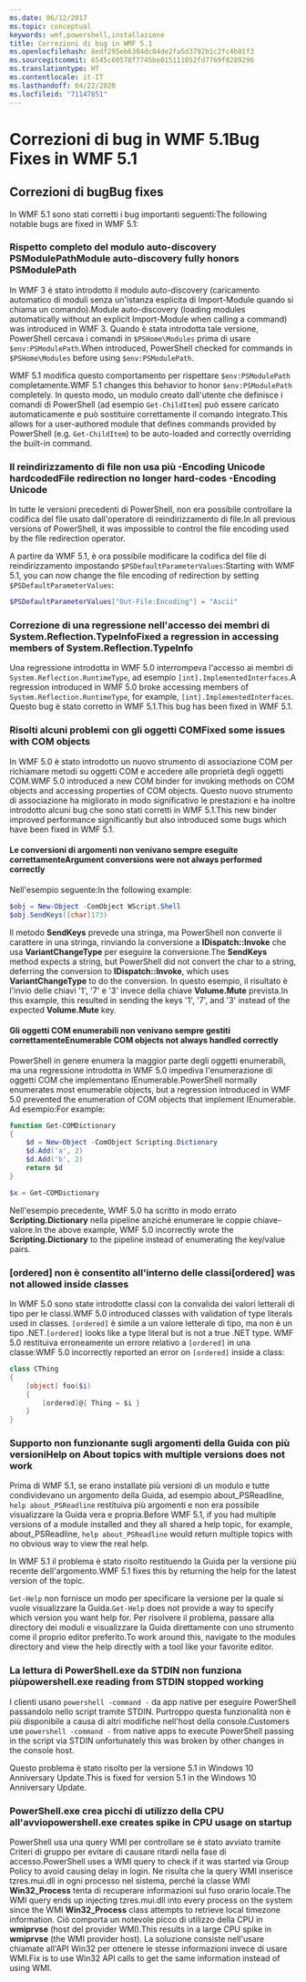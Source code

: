 ```yaml
---
ms.date: 06/12/2017
ms.topic: conceptual
keywords: wmf,powershell,installazione
title: Correzioni di bug in WMF 5.1
ms.openlocfilehash: 8edf295eb6304dc04de2fa5d3792b1c2fc4b01f3
ms.sourcegitcommit: 6545c60578f7745be015111052fd7769f8289296
ms.translationtype: HT
ms.contentlocale: it-IT
ms.lasthandoff: 04/22/2020
ms.locfileid: "71147851"
---
```

# <a name="bug-fixes-in-wmf-51"></a><span data-ttu-id="7c32e-103">Correzioni di bug in WMF 5.1</span><span class="sxs-lookup"><span data-stu-id="7c32e-103">Bug Fixes in WMF 5.1</span></span>

## <a name="bug-fixes"></a><span data-ttu-id="7c32e-104">Correzioni di bug</span><span class="sxs-lookup"><span data-stu-id="7c32e-104">Bug fixes</span></span>

<span data-ttu-id="7c32e-105">In WMF 5.1 sono stati corretti i bug importanti seguenti:</span><span class="sxs-lookup"><span data-stu-id="7c32e-105">The following notable bugs are fixed in WMF 5.1:</span></span>

### <a name="module-auto-discovery-fully-honors-psmodulepath"></a><span data-ttu-id="7c32e-106">Rispetto completo del modulo auto-discovery PSModulePath</span><span class="sxs-lookup"><span data-stu-id="7c32e-106">Module auto-discovery fully honors PSModulePath</span></span>

<span data-ttu-id="7c32e-107">In WMF 3 è stato introdotto il modulo auto-discovery (caricamento automatico di moduli senza un'istanza esplicita di Import-Module quando si chiama un comando).</span><span class="sxs-lookup"><span data-stu-id="7c32e-107">Module auto-discovery (loading modules automatically without an explicit Import-Module when calling a command) was introduced in WMF 3.</span></span> <span data-ttu-id="7c32e-108">Quando è stata introdotta tale versione, PowerShell cercava i comandi in `$PSHome\Modules` prima di usare `$env:PSModulePath`.</span><span class="sxs-lookup"><span data-stu-id="7c32e-108">When introduced, PowerShell checked for commands in `$PSHome\Modules` before using `$env:PSModulePath`.</span></span>

<span data-ttu-id="7c32e-109">WMF 5.1 modifica questo comportamento per rispettare `$env:PSModulePath` completamente.</span><span class="sxs-lookup"><span data-stu-id="7c32e-109">WMF 5.1 changes this behavior to honor `$env:PSModulePath` completely.</span></span> <span data-ttu-id="7c32e-110">In questo modo, un modulo creato dall'utente che definisce i comandi di PowerShell (ad esempio `Get-ChildItem`) può essere caricato automaticamente e può sostituire correttamente il comando integrato.</span><span class="sxs-lookup"><span data-stu-id="7c32e-110">This allows for a user-authored module that defines commands provided by PowerShell (e.g. `Get-ChildItem`) to be auto-loaded and correctly overriding the built-in command.</span></span>

### <a name="file-redirection-no-longer-hard-codes--encoding-unicode"></a><span data-ttu-id="7c32e-111">Il reindirizzamento di file non usa più -Encoding Unicode hardcoded</span><span class="sxs-lookup"><span data-stu-id="7c32e-111">File redirection no longer hard-codes -Encoding Unicode</span></span>

<span data-ttu-id="7c32e-112">In tutte le versioni precedenti di PowerShell, non era possibile controllare la codifica del file usato dall'operatore di reindirizzamento di file.</span><span class="sxs-lookup"><span data-stu-id="7c32e-112">In all previous versions of PowerShell, it was impossible to control the file encoding used by the file redirection operator.</span></span>

<span data-ttu-id="7c32e-113">A partire da WMF 5.1, è ora possibile modificare la codifica del file di reindirizzamento impostando `$PSDefaultParameterValues`:</span><span class="sxs-lookup"><span data-stu-id="7c32e-113">Starting with WMF 5.1, you can now change the file encoding of redirection by setting `$PSDefaultParameterValues`:</span></span>

```powershell
$PSDefaultParameterValues["Out-File:Encoding"] = "Ascii"
```

### <a name="fixed-a-regression-in-accessing-members-of-systemreflectiontypeinfo"></a><span data-ttu-id="7c32e-114">Correzione di una regressione nell'accesso dei membri di System.Reflection.TypeInfo</span><span class="sxs-lookup"><span data-stu-id="7c32e-114">Fixed a regression in accessing members of System.Reflection.TypeInfo</span></span>

<span data-ttu-id="7c32e-115">Una regressione introdotta in WMF 5.0 interrompeva l'accesso ai membri di `System.Reflection.RuntimeType`, ad esempio `[int].ImplementedInterfaces`.</span><span class="sxs-lookup"><span data-stu-id="7c32e-115">A regression introduced in WMF 5.0 broke accessing members of `System.Reflection.RuntimeType`, for example, `[int].ImplementedInterfaces`.</span></span> <span data-ttu-id="7c32e-116">Questo bug è stato corretto in WMF 5.1.</span><span class="sxs-lookup"><span data-stu-id="7c32e-116">This bug has been fixed in WMF 5.1.</span></span>

### <a name="fixed-some-issues-with-com-objects"></a><span data-ttu-id="7c32e-117">Risolti alcuni problemi con gli oggetti COM</span><span class="sxs-lookup"><span data-stu-id="7c32e-117">Fixed some issues with COM objects</span></span>

<span data-ttu-id="7c32e-118">In WMF 5.0 è stato introdotto un nuovo strumento di associazione COM per richiamare metodi su oggetti COM e accedere alle proprietà degli oggetti COM.</span><span class="sxs-lookup"><span data-stu-id="7c32e-118">WMF 5.0 introduced a new COM binder for invoking methods on COM objects and accessing properties of COM objects.</span></span> <span data-ttu-id="7c32e-119">Questo nuovo strumento di associazione ha migliorato in modo significativo le prestazioni e ha inoltre introdotto alcuni bug che sono stati corretti in WMF 5.1.</span><span class="sxs-lookup"><span data-stu-id="7c32e-119">This new binder improved performance significantly but also introduced some bugs which have been fixed in WMF 5.1.</span></span>

#### <a name="argument-conversions-were-not-always-performed-correctly"></a><span data-ttu-id="7c32e-120">Le conversioni di argomenti non venivano sempre eseguite correttamente</span><span class="sxs-lookup"><span data-stu-id="7c32e-120">Argument conversions were not always performed correctly</span></span>

<span data-ttu-id="7c32e-121">Nell'esempio seguente:</span><span class="sxs-lookup"><span data-stu-id="7c32e-121">In the following example:</span></span>

```powershell
$obj = New-Object -ComObject WScript.Shell
$obj.SendKeys([char]173)
```

<span data-ttu-id="7c32e-122">Il metodo **SendKeys** prevede una stringa, ma PowerShell non converte il carattere in una stringa, rinviando la conversione a **IDispatch::Invoke** che usa **VariantChangeType** per eseguire la conversione.</span><span class="sxs-lookup"><span data-stu-id="7c32e-122">The **SendKeys** method expects a string, but PowerShell did not convert the char to a string, deferring the conversion to **IDispatch::Invoke**, which uses **VariantChangeType** to do the conversion.</span></span> <span data-ttu-id="7c32e-123">In questo esempio, il risultato è l'invio delle chiavi '1', '7' e '3' invece della chiave **Volume.Mute** prevista.</span><span class="sxs-lookup"><span data-stu-id="7c32e-123">In this example, this resulted in sending the keys '1', '7', and '3' instead of the expected **Volume.Mute** key.</span></span>

#### <a name="enumerable-com-objects-not-always-handled-correctly"></a><span data-ttu-id="7c32e-124">Gli oggetti COM enumerabili non venivano sempre gestiti correttamente</span><span class="sxs-lookup"><span data-stu-id="7c32e-124">Enumerable COM objects not always handled correctly</span></span>

<span data-ttu-id="7c32e-125">PowerShell in genere enumera la maggior parte degli oggetti enumerabili, ma una regressione introdotta in WMF 5.0 impediva l'enumerazione di oggetti COM che implementano IEnumerable.</span><span class="sxs-lookup"><span data-stu-id="7c32e-125">PowerShell normally enumerates most enumerable objects, but a regression introduced in WMF 5.0 prevented the enumeration of COM objects that implement IEnumerable.</span></span> <span data-ttu-id="7c32e-126">Ad esempio:</span><span class="sxs-lookup"><span data-stu-id="7c32e-126">For example:</span></span>

```powershell
function Get-COMDictionary
{
    $d = New-Object -ComObject Scripting.Dictionary
    $d.Add('a', 2)
    $d.Add('b', 2)
    return $d
}

$x = Get-COMDictionary
```

<span data-ttu-id="7c32e-127">Nell'esempio precedente, WMF 5.0 ha scritto in modo errato **Scripting.Dictionary** nella pipeline anziché enumerare le coppie chiave-valore.</span><span class="sxs-lookup"><span data-stu-id="7c32e-127">In the above example, WMF 5.0 incorrectly wrote the **Scripting.Dictionary** to the pipeline instead of enumerating the key/value pairs.</span></span>

### <a name="ordered-was-not-allowed-inside-classes"></a><span data-ttu-id="7c32e-128">[ordered] non è consentito all'interno delle classi</span><span class="sxs-lookup"><span data-stu-id="7c32e-128">[ordered] was not allowed inside classes</span></span>

<span data-ttu-id="7c32e-129">In WMF 5.0 sono state introdotte classi con la convalida dei valori letterali di tipo per le classi.</span><span class="sxs-lookup"><span data-stu-id="7c32e-129">WMF 5.0 introduced classes with validation of type literals used in classes.</span></span> <span data-ttu-id="7c32e-130">`[ordered]` è simile a un valore letterale di tipo, ma non è un tipo .NET.</span><span class="sxs-lookup"><span data-stu-id="7c32e-130">`[ordered]` looks like a type literal but is not a true .NET type.</span></span> <span data-ttu-id="7c32e-131">WMF 5.0 restituiva erroneamente un errore relativo a `[ordered]` in una classe:</span><span class="sxs-lookup"><span data-stu-id="7c32e-131">WMF 5.0 incorrectly reported an error on `[ordered]` inside a class:</span></span>

```powershell
class CThing
{
    [object] foo($i)
    {
        [ordered]@{ Thing = $i }
    }
}
```

### <a name="help-on-about-topics-with-multiple-versions-does-not-work"></a><span data-ttu-id="7c32e-132">Supporto non funzionante sugli argomenti della Guida con più versioni</span><span class="sxs-lookup"><span data-stu-id="7c32e-132">Help on About topics with multiple versions does not work</span></span>

<span data-ttu-id="7c32e-133">Prima di WMF 5.1, se erano installate più versioni di un modulo e tutte condividevano un argomento della Guida, ad esempio about_PSReadline, `help about_PSReadline` restituiva più argomenti e non era possibile visualizzare la Guida vera e propria.</span><span class="sxs-lookup"><span data-stu-id="7c32e-133">Before WMF 5.1, if you had multiple versions of a module installed and they all shared a help topic, for example, about_PSReadline, `help about_PSReadline` would return multiple topics with no obvious way to view the real help.</span></span>

<span data-ttu-id="7c32e-134">In WMF 5.1 il problema è stato risolto restituendo la Guida per la versione più recente dell'argomento.</span><span class="sxs-lookup"><span data-stu-id="7c32e-134">WMF 5.1 fixes this by returning the help for the latest version of the topic.</span></span>

<span data-ttu-id="7c32e-135">`Get-Help` non fornisce un modo per specificare la versione per la quale si vuole visualizzare la Guida.</span><span class="sxs-lookup"><span data-stu-id="7c32e-135">`Get-Help` does not provide a way to specify which version you want help for.</span></span> <span data-ttu-id="7c32e-136">Per risolvere il problema, passare alla directory dei moduli e visualizzare la Guida direttamente con uno strumento come il proprio editor preferito.</span><span class="sxs-lookup"><span data-stu-id="7c32e-136">To work around this, navigate to the modules directory and view the help directly with a tool like your favorite editor.</span></span>

### <a name="powershellexe-reading-from-stdin-stopped-working"></a><span data-ttu-id="7c32e-137">La lettura di PowerShell.exe da STDIN non funziona più</span><span class="sxs-lookup"><span data-stu-id="7c32e-137">powershell.exe reading from STDIN stopped working</span></span>

<span data-ttu-id="7c32e-138">I clienti usano `powershell -command -` da app native per eseguire PowerShell passandolo nello script tramite STDIN. Purtroppo questa funzionalità non è più disponibile a causa di altri modifiche nell'host della console.</span><span class="sxs-lookup"><span data-stu-id="7c32e-138">Customers use `powershell -command -` from native apps to execute PowerShell passing in the script via STDIN unfortunately this was broken by other changes in the console host.</span></span>

<span data-ttu-id="7c32e-139">Questo problema è stato risolto per la versione 5.1 in Windows 10 Anniversary Update.</span><span class="sxs-lookup"><span data-stu-id="7c32e-139">This is fixed for version 5.1 in the Windows 10 Anniversary Update.</span></span>

### <a name="powershellexe-creates-spike-in-cpu-usage-on-startup"></a><span data-ttu-id="7c32e-140">PowerShell.exe crea picchi di utilizzo della CPU all'avvio</span><span class="sxs-lookup"><span data-stu-id="7c32e-140">powershell.exe creates spike in CPU usage on startup</span></span>

<span data-ttu-id="7c32e-141">PowerShell usa una query WMI per controllare se è stato avviato tramite Criteri di gruppo per evitare di causare ritardi nella fase di accesso.</span><span class="sxs-lookup"><span data-stu-id="7c32e-141">PowerShell uses a WMI query to check if it was started via Group Policy to avoid causing delay in login.</span></span> <span data-ttu-id="7c32e-142">Ne risulta che la query WMI inserisce tzres.mui.dll in ogni processo nel sistema, perché la classe WMI **Win32_Process** tenta di recuperare informazioni sul fuso orario locale.</span><span class="sxs-lookup"><span data-stu-id="7c32e-142">The WMI query ends up injecting tzres.mui.dll into every process on the system since the WMI **Win32_Process** class attempts to retrieve local timezone information.</span></span> <span data-ttu-id="7c32e-143">Ciò comporta un notevole picco di utilizzo della CPU in **wmiprvse** (host del provider WMI).</span><span class="sxs-lookup"><span data-stu-id="7c32e-143">This results in a large CPU spike in **wmiprvse** (the WMI provider host).</span></span> <span data-ttu-id="7c32e-144">La soluzione consiste nell'usare chiamate all'API Win32 per ottenere le stesse informazioni invece di usare WMI.</span><span class="sxs-lookup"><span data-stu-id="7c32e-144">Fix is to use Win32 API calls to get the same information instead of using WMI.</span></span>
